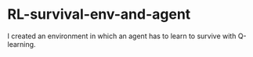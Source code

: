 # RL-survival-env-and-agent
I created an environment in which an agent has to learn to survive with Q-learning.
